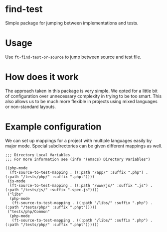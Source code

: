 # find-test

Simple package for jumping between implementations and tests.

# Usage

Use `ft-find-test-or-source` to jump between source and test file.

# How does it work

The approach taken in this package is very simple.  We opted for a little bit of configuration over unnecessary complexity in trying to be too smart.  This also allows us to be much more flexible in projects using mixed languages or non-standard layouts.

# Example configuration

We can set up mappings for a project with multiple languages easily by major mode.  Special subdirectories can be given different mappings as well.

``` emacs-lisp
;;; Directory Local Variables
;;; For more information see (info "(emacs) Directory Variables")

((php-mode
  (ft-source-to-test-mapping . ((:path "/app/" :suffix ".php") . (:path "/tests/php/" :suffix ".phpt"))))
 (js-mode
  (ft-source-to-test-mapping . ((:path "/www/js/" :suffix ".js") . (:path "/tests/js/" :suffix ".spec.js"))))
 ("libs"
  (php-mode
   (ft-source-to-test-mapping . ((:path "/libs/" :suffix ".php") . (:path "/tests/php/" :suffix ".phpt")))))
 ("tests/php/Common"
  (php-mode
   (ft-source-to-test-mapping . ((:path "/libs/" :suffix ".php") . (:path "/tests/php/" :suffix ".phpt"))))))
```

